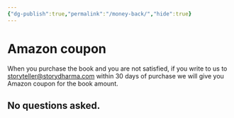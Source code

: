 ```yaml
---
{"dg-publish":true,"permalink":"/money-back/","hide":true}
---
```


# Amazon coupon

When you purchase the book and you are not satisfied, if you write to us to  storyteller@storydharma.com within 30 days of purchase we will give you Amazon coupon for the book amount. 
## No questions asked.


